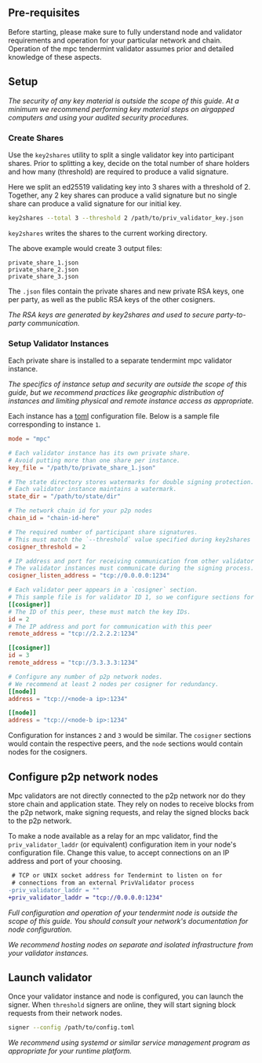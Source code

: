 ## Pre-requisites

Before starting, please make sure to fully understand node and validator requirements and operation for your particular network and chain. Operation of the mpc tendermint validator assumes prior and detailed knowledge of these aspects.

## Setup

_The security of any key material is outside the scope of this guide. At a minimum we recommend performing key material steps on airgapped computers and using your audited security procedures._

### Create Shares

Use the `key2shares` utility to split a single validator key into participant shares. Prior to splitting a key, decide on the total number of share holders and how many (threshold) are required to produce a valid signature.

Here we split an ed25519 validating key into 3 shares with a threshold of 2. Together, any 2 key shares can produce a valid signature but no single share can produce a valid signature for our initial key.

```bash
key2shares --total 3 --threshold 2 /path/to/priv_validator_key.json
```

`key2shares` writes the shares to the current working directory.

The above example would create 3 output files:

```
private_share_1.json
private_share_2.json
private_share_3.json
```

The `.json` files contain the private shares and new private RSA keys, one per party, as well as the public RSA keys of the other cosigners.

_The RSA keys are generated by key2shares and used to secure party-to-party communication._

### Setup Validator Instances

Each private share is installed to a separate tendermint mpc validator instance.

_The specifics of instance setup and security are outside the scope of this guide, but we recommend practices like geographic distribution of instances and limiting physical and remote instance access as appropriate._

Each instance has a [toml](https://github.com/toml-lang/toml) configuration file. Below is a sample file corresponding to instance `1`.

```toml
mode = "mpc"

# Each validator instance has its own private share.
# Avoid putting more than one share per instance.
key_file = "/path/to/private_share_1.json"

# The state directory stores watermarks for double signing protection.
# Each validator instance maintains a watermark.
state_dir = "/path/to/state/dir"

# The network chain id for your p2p nodes
chain_id = "chain-id-here"

# The required number of participant share signatures.
# This must match the `--threshold` value specified during key2shares
cosigner_threshold = 2

# IP address and port for receiving communication from other validator instances.
# The validator instances must communicate during the signing process.
cosigner_listen_address = "tcp://0.0.0.0:1234"

# Each validator peer appears in a `cosigner` section.
# This sample file is for validator ID 1, so we configure sections for peers 2 and 3.
[[cosigner]]
# The ID of this peer, these must match the key IDs.
id = 2
# The IP address and port for communication with this peer
remote_address = "tcp://2.2.2.2:1234"

[[cosigner]]
id = 3
remote_address = "tcp://3.3.3.3:1234"

# Configure any number of p2p network nodes.
# We recommend at least 2 nodes per cosigner for redundancy.
[[node]]
address = "tcp://<node-a ip>:1234"

[[node]]
address = "tcp://<node-b ip>:1234"
```

Configuration for instances `2` and `3` would be similar. The `cosigner` sections would contain the respective peers, and the `node` sections would contain nodes for the cosigners.

## Configure p2p network nodes

Mpc validators are not directly connected to the p2p network nor do they store chain and application state. They rely on nodes to receive blocks from the p2p network, make signing requests, and relay the signed blocks back to the p2p network.

To make a node available as a relay for an mpc validator, find the `priv_validator_laddr` (or equivalent) configuration item in your node's configuration file. Change this value, to accept connections on an IP address and port of your choosing.

```diff
 # TCP or UNIX socket address for Tendermint to listen on for
 # connections from an external PrivValidator process
-priv_validator_laddr = ""
+priv_validator_laddr = "tcp://0.0.0.0:1234"
```

_Full configuration and operation of your tendermint node is outside the scope of this guide. You should consult your network's documentation for node configuration._

_We recommend hosting nodes on separate and isolated infrastructure from your validator instances._

## Launch validator

Once your validator instance and node is configured, you can launch the signer. When `threshold` signers are online, they will start signing block requests from their network nodes.

```bash
signer --config /path/to/config.toml
```

_We recommend using systemd or similar service management program as appropriate for your runtime platform._
